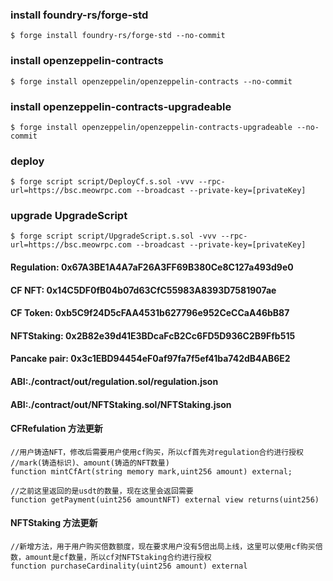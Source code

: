 ### install foundry-rs/forge-std
```shell
$ forge install foundry-rs/forge-std --no-commit
```
### install openzeppelin-contracts
```shell
$ forge install openzeppelin/openzeppelin-contracts --no-commit
```
### install openzeppelin-contracts-upgradeable
```shell
$ forge install openzeppelin/openzeppelin-contracts-upgradeable --no-commit
```

### deploy
```shell
$ forge script script/DeployCf.s.sol -vvv --rpc-url=https://bsc.meowrpc.com --broadcast --private-key=[privateKey]
```
### upgrade UpgradeScript

```shell
$ forge script script/UpgradeScript.s.sol -vvv --rpc-url=https://bsc.meowrpc.com --broadcast --private-key=[privateKey]
```



####  Regulation: 0x67A3BE1A4A7aF26A3FF69B380Ce8C127a493d9e0
####  CF NFT: 0x14C5DF0fB04b07d63CfC55983A8393D7581907ae
####  CF Token: 0xb5C9f24D5cFAA4531b627796e952CeCCaA46bB87
####  NFTStaking: 0x2B82e39d41E3BDcaFcB2Cc6FD5D936C2B9Ffb515

####  Pancake pair: 0x3c1EBD94454eF0af97fa7f5ef41ba742dB4AB6E2



#### ABI:./contract/out/regulation.sol/regulation.json
#### ABI:./contract/out/NFTStaking.sol/NFTStaking.json


<!-- #### cf token test:0x629fF2772E2a0b160CB3Bb3e74Ea507cB7366ebA  测试token请忽略-->


#### CFRefulation 方法更新
```solidity
//用户铸造NFT，修改后需要用户使用cf购买，所以cf首先对regulation合约进行授权
//mark(铸造标识)、amount(铸造的NFT数量)
function mintCfArt(string memory mark,uint256 amount) external;

//之前这里返回的是usdt的数量，现在这里会返回需要
function getPayment(uint256 amountNFT) external view returns(uint256)
```

#### NFTStaking 方法更新
```solidity
//新增方法，用于用户购买倍数额度，现在要求用户没有5倍出局上线，这里可以使用cf购买倍数，amount是cf数量，所以cf对NFTStaking合约进行授权
function purchaseCardinality(uint256 amount) external
```